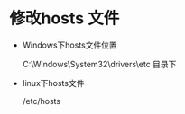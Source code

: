 # 修改hosts 文件

- Windows下hosts文件位置

    C:\Windows\System32\drivers\etc 目录下


- linux下hosts文件

    /etc/hosts